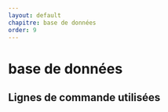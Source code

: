 ```yaml
---
layout: default
chapitre: base de données
order: 9
---
```

# base de données

## Lignes de commande utilisées